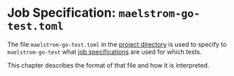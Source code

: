 # Job Specification: `maelstrom-go-test.toml`

The file `maelstrom-go-test.toml` in the [project
directory](../dirs.md#project-directory) is used to specify to
`maelstrom-go-test` what [job specifications](../spec.md)  are used for which
tests.

This chapter describes the format of that file and how it is interpreted.
